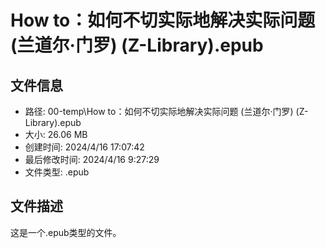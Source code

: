 ﻿# How to：如何不切实际地解决实际问题 (兰道尔·门罗) (Z-Library).epub

## 文件信息
- 路径: 00-temp\How to：如何不切实际地解决实际问题 (兰道尔·门罗) (Z-Library).epub
- 大小: 26.06 MB
- 创建时间: 2024/4/16 17:07:42
- 最后修改时间: 2024/4/16 9:27:29
- 文件类型: .epub

## 文件描述
这是一个.epub类型的文件。

